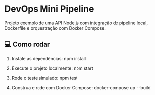 # DevOps Mini Pipeline

Projeto exemplo de uma API Node.js com integração de pipeline local, Dockerfile e orquestração com Docker Compose.

## 💻 Como rodar

1. Instale as dependências:
npm install

2. Execute o projeto localmente:
npm start

3. Rode o teste simulado:
npm test

4. Construa e rode com Docker Compose:
docker-compose up --build